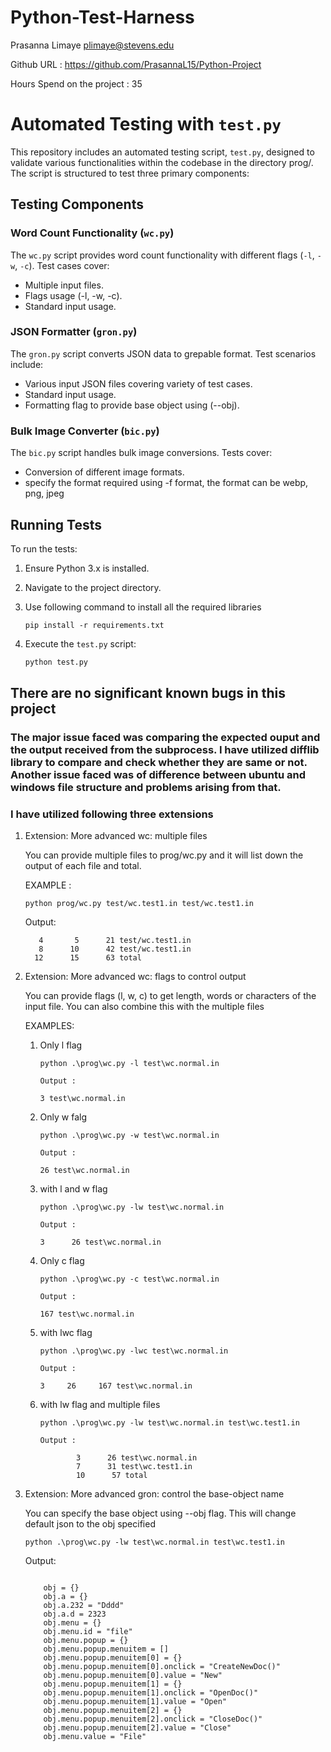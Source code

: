 # Python-Test-Harness
Prasanna Limaye plimaye@stevens.edu

Github URL : https://github.com/PrasannaL15/Python-Project

Hours Spend on the project : 35



# Automated Testing with `test.py`

This repository includes an automated testing script, `test.py`, designed to validate various functionalities within the codebase in the directory prog/. The script is structured to test three primary components:

## Testing Components

### Word Count Functionality (`wc.py`)

The `wc.py` script provides word count functionality with different flags (`-l`, `-w`, `-c`). Test cases cover:

- Multiple input files.
- Flags usage (-l, -w, -c).
- Standard input usage.

### JSON Formatter (`gron.py`)

The `gron.py` script converts JSON data to grepable format. Test scenarios include:

- Various input JSON files covering variety of test cases.
- Standard input usage.
- Formatting flag to provide base object using (--obj).

### Bulk Image Converter (`bic.py`)

The `bic.py` script handles bulk image conversions. Tests cover:

- Conversion of different image formats.
- specify the format required using -f format, the format can be webp, png, jpeg

## Running Tests

To run the tests:

1. Ensure Python 3.x is installed.
2. Navigate to the project directory.
3. Use following command to install all the required libraries 
   ```
   pip install -r requirements.txt
   ``` 
3. Execute the `test.py` script:

   ```bash
   python test.py

## There are no significant known bugs in this project



### The major issue faced was comparing the expected ouput and the output received from the subprocess. I have utilized difflib library to compare and check whether they are same or not. Another issue faced was of difference between ubuntu and windows file structure and problems arising from that.




### I have utilized following three extensions

1.  Extension: More advanced wc: multiple files

    You can provide multiple files to prog/wc.py and it will list down the output of each file and total.

    EXAMPLE :

    
    ```
    python prog/wc.py test/wc.test1.in test/wc.test1.in
    ```
    Output: 

           4       5      21 test/wc.test1.in
           8      10      42 test/wc.test1.in
          12      15      63 total
    
 
2.  Extension: More advanced wc: flags to control output

    You can provide flags (l, w, c) to get length, words or characters of the input file.
    You can also combine this with the multiple files 


    EXAMPLES:

    1. Only l flag

        ```
        python .\prog\wc.py -l test\wc.normal.in 
        ```                                                                       
    
        ``` 
        Output :

        3 test\wc.normal.in
        ```

    2. Only w falg
   
        ```
        python .\prog\wc.py -w test\wc.normal.in 
        ```
        
        ``` 
        Output :

        26 test\wc.normal.in
        ```

    3. with l and w flag
        
        ```
        python .\prog\wc.py -lw test\wc.normal.in 
        ```
        
        ``` 
        Output :

        3      26 test\wc.normal.in
        ```

    4. Only c flag
    
        ```
        python .\prog\wc.py -c test\wc.normal.in 
        ```
        
        ``` 
        Output :

        167 test\wc.normal.in
        ```

    5. with lwc flag 
    
        ```
        python .\prog\wc.py -lwc test\wc.normal.in 
        ```
        
        ``` 
        Output :
    
        3     26     167 test\wc.normal.in
        ```

    6. with lw flag and multiple files
        
        ```
        python .\prog\wc.py -lw test\wc.normal.in test\wc.test1.in 
        ```
        
        ``` 
        Output :

                3      26 test\wc.normal.in
                7      31 test\wc.test1.in
                10      57 total
        ```



3.  Extension: More advanced gron: control the base-object name

    You can specify the base object using --obj flag. This will change default json to the obj specified

    ```
    python .\prog\wc.py -lw test\wc.normal.in test\wc.test1.in 

    ```

    Output: 
    ```

        obj = {}
        obj.a = {}
        obj.a.232 = "Dddd"
        obj.a.d = 2323
        obj.menu = {}
        obj.menu.id = "file"
        obj.menu.popup = {}
        obj.menu.popup.menuitem = []
        obj.menu.popup.menuitem[0] = {}
        obj.menu.popup.menuitem[0].onclick = "CreateNewDoc()"
        obj.menu.popup.menuitem[0].value = "New"
        obj.menu.popup.menuitem[1] = {}
        obj.menu.popup.menuitem[1].onclick = "OpenDoc()"
        obj.menu.popup.menuitem[1].value = "Open"
        obj.menu.popup.menuitem[2] = {}
        obj.menu.popup.menuitem[2].onclick = "CloseDoc()"
        obj.menu.popup.menuitem[2].value = "Close"
        obj.menu.value = "File"
    ```



